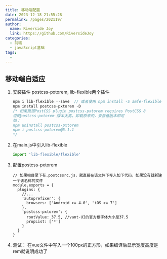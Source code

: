 ```yaml
---
title: 移动端配置
date: 2023-12-18 21:55:28
permalink: /pages/202119/
author:
  name: Riverside Joy
  link: https://github.com/RiversideJoy
categories:
  - 前端
  - javaScript基础
tags:
  - 
---
```

## 移动端自适应

1. 安装插件 postcss-pxtorem, lib-flexible两个插件

   ```javascript
   npm i lib-flexible --save  // 或者使用 npm install -S amfe-flexible
   npm install postcss-pxtorem -D
   /* 如果报错PostCSS plugin postcss-pxtorem requires PostCSS 8
   说明postcss-pxtorem 版本太高，卸载原来的，安装低版本即可
   如： 
   npm uninstall postcss-pxtorem
   npm i postcss-pxtorem@5.1.1
   */
   ```

2. 在main.js中引入lib-flexible

   ```javascript
   import 'lib-flexible/flexible'
   ```

3. 配置postcss-pxtorem

   ```javaS
   // 如果根目录下有.postcssrc.js，就直接在该文件下写入如下代码，如果没有就新建一个该名称的文件
   module.exports = {
     plugins: {
       //...
       'autoprefixer': {
         browsers: ['Android >= 4.0', 'iOS >= 7']
       },
       'postcss-pxtorem': {
         rootValue: 37.5, //vant-UI的官方根字体大小是37.5
         propList: ['*']
       }
     }
   }
   ```

4. 测试： 在vue文件中写入一个100px的正方形，如果编译后显示宽度高度是rem就说明成功了



